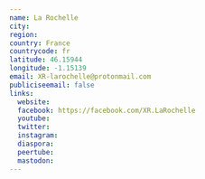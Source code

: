 ```yaml
---
name: La Rochelle
city:
region:
country: France
countrycode: fr
latitude: 46.15944
longitude: -1.15139
email: XR-larochelle@protonmail.com
publiciseemail: false
links:
  website:
  facebook: https://facebook.com/XR.LaRochelle
  youtube:
  twitter:
  instagram:
  diaspora:
  peertube:
  mastodon:
---
```

